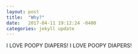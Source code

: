 ```yaml
---
layout: post
title:  "Why?"
date:   2017-04-11 19:12:24 -0400
categories: jekyll update
---
```

I LOVE POOPY DIAPERS!
I LOVE POOPY DIAPERS!
